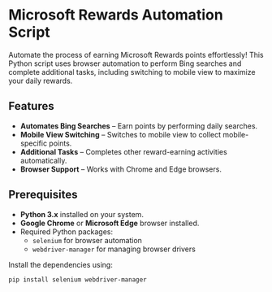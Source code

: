 # Microsoft Rewards Automation Script  

Automate the process of earning Microsoft Rewards points effortlessly! This Python script uses browser automation to perform Bing searches and complete additional tasks, including switching to mobile view to maximize your daily rewards.  

## Features  
- **Automates Bing Searches** – Earn points by performing daily searches.  
- **Mobile View Switching** – Switches to mobile view to collect mobile-specific points.  
- **Additional Tasks** – Completes other reward-earning activities automatically.  
- **Browser Support** – Works with Chrome and Edge browsers.  

## Prerequisites  
- **Python 3.x** installed on your system.  
- **Google Chrome** or **Microsoft Edge** browser installed.  
- Required Python packages:  
  - `selenium` for browser automation  
  - `webdriver-manager` for managing browser drivers  

Install the dependencies using:  
```bash
pip install selenium webdriver-manager
